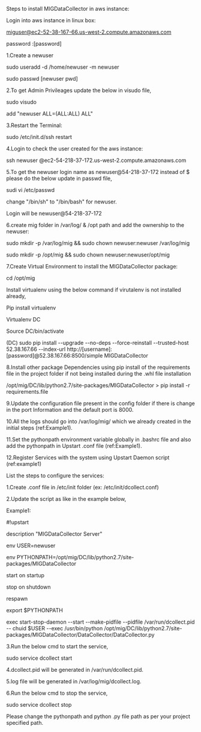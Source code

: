Steps to install MIGDataCollector in aws instance:



Login into aws instance in linux box:

miguser@ec2-52-38-167-66.us-west-2.compute.amazonaws.com

password :[password]

1.Create a newuser

sudo useradd -d /home/newuser -m newuser

sudo passwd [newuser pwd]

2.To get Admin Privileages update the below in visudo file,

sudo visudo

add "newuser ALL=(ALL:ALL) ALL"

3.Restart the Terminal:

sudo /etc/init.d/ssh restart

4.Login to check the user created for the aws instance:

ssh newuser @ec2-54-218-37-172.us-west-2.compute.amazonaws.com

5.To get the newuser login name as newuser@54-218-37-172 instead of $ please do the below update in passwd file,

sudi vi /etc/passwd

change "/bin/sh" to "/bin/bash" for newuser.

Login will be newuser@54-218-37-172

6.create mig folder in /var/log/ & /opt path and add the ownership to the newuser:

sudo mkdir -p /var/log/mig && sudo chown newuser:newuser /var/log/mig

sudo mkdir -p /opt/mig && sudo chown newuser:newuser/opt/mig

7.Create Virtual Environment to install the MIGDataCollector package:

cd /opt/mig

Install virtualenv  using the below command if virutalenv is not installed already,

Pip install virtualenv

Virtualenv DC

Source DC/bin/activate

(DC) sudo pip install   --upgrade --no-deps --force-reinstall --trusted-host 52.38.167.66 --index-url http://[username]:[password]@52.38.167.66:8500/simple MIGDataCollector

8.Install other package Dependencies using pip install of the requirements file in the project folder if not being installed during the .whl file installation

  /opt/mig/DC/lib/python2.7/site-packages/MIGDataCollector > pip install -r requirements.file

9.Update the configuration file present in the config folder if there is change in the port Information and the default port is 8000.

10.All the logs should go into /var/log/mig/ which we already created in the initial steps (ref:Example1).

11.Set the pythonpath environment variable globally in .bashrc file and also add the pythonpath in Upstart .conf file (ref:Example1).

12.Register Services with the system using Upstart Daemon script (ref:example1)

   List the steps to configure the services:
   
1.Create .conf file in /etc/init folder (ex: /etc/init/dcollect.conf)

2.Update the script as like in the example below,

Example1:

#!upstart

description "MIGDataCollector Server"

env USER=newuser

env PYTHONPATH=/opt/mig/DC/lib/python2.7/site-packages/MIGDataCollector

start on startup

stop on shutdown

respawn


export $PYTHONPATH

exec start-stop-daemon --start --make-pidfile --pidfile /var/run/dcollect.pid --
chuid $USER  --exec /usr/bin/python /opt/mig/DC/lib/python2.7/site-packages/MIGDataCollector/DataCollector/DataCollector.py 


3.Run the below cmd to start the service,

  sudo service dcollect start

4.dcollect.pid will be generated in /var/run/dcollect.pid.

5.log file will be generated in /var/log/mig/dcollect.log.

6.Run the below cmd  to stop the service,

  sudo service dcollect stop

Please change the pythonpath and python .py file path as per your project specified path.


